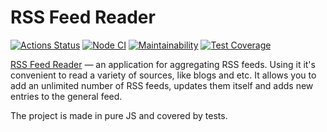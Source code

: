 # RSS Feed Reader

[![Actions Status](https://github.com/andr-novikov/frontend-project-lvl3/workflows/hexlet-check/badge.svg)](https://github.com/andr-novikov/frontend-project-lvl3/actions)
[![Node CI](https://github.com/andr-novikov/frontend-project-lvl3/actions/workflows/nodejs.yml/badge.svg)](https://github.com/andr-novikov/frontend-project-lvl3/actions/workflows/nodejs.yml)
[![Maintainability](https://api.codeclimate.com/v1/badges/d416924d160bc30be9bb/maintainability)](https://codeclimate.com/github/andr-novikov/frontend-project-lvl3/maintainability)
[![Test Coverage](https://api.codeclimate.com/v1/badges/d416924d160bc30be9bb/test_coverage)](https://codeclimate.com/github/andr-novikov/frontend-project-lvl3/test_coverage)

[RSS Feed Reader](https://rss-reader-eosin.vercel.app/) — an application for aggregating RSS feeds. Using it it's convenient to read a variety of sources, like blogs and etc. It allows you to add an unlimited number of RSS feeds, updates them itself and adds new entries to the general feed.

The project is made in pure JS and covered by tests.